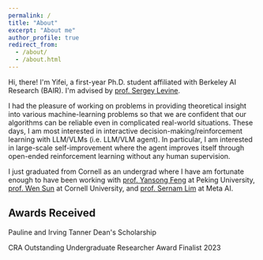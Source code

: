 ```yaml
---
permalink: /
title: "About"
excerpt: "About me"
author_profile: true
redirect_from: 
  - /about/
  - /about.html
---
```


Hi, there! I'm Yifei, a first-year Ph.D. student affiliated with Berkeley AI Research (BAIR). I'm advised by [prof. Sergey Levine](https://people.eecs.berkeley.edu/~svlevine/).

I had the pleasure of working on problems in providing theoretical insight into various machine-learning problems so that we are confident that our algorithms can be reliable even in complicated real-world situations. These days, I am most interested in interactive decision-making/reinforcement learning with LLM/VLMs (i.e. LLM/VLM agent). In particular, I am interested in large-scale self-improvement where the agent improves itself through open-ended reinforcement learning without any human supervision.

I just graduated from Cornell as an undergrad where I have am fortunate enough to have been working with [prof. Yansong Feng](https://sites.google.com/site/ysfeng/home) at Peking University, [prof. Wen Sun](https://wensun.github.io/) at Cornell University, and [prof. Sernam Lim](https://sites.google.com/site/sernam) at Meta AI. 


## Awards Received
Pauline and Irving Tanner Dean's Scholarship

CRA Outstanding Undergraduate Researcher Award Finalist 2023
